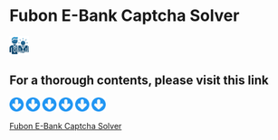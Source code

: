 <div>
    <h1> Fubon E-Bank Captcha Solver </h1> 
    <img src = "https://github.com/wavelolz/Fubon-Ebank-Captcha-Solver/blob/main/picture/consultant.png" width = 34 height = 34> 
</div>

## For a thorough contents, please visit this link

<div>
    <img src = "https://github.com/wavelolz/Fubon-Ebank-Captcha-Solver/blob/main/picture/down-arrow%20(1).png" width = 25 height = 25>
    <img src = "https://github.com/wavelolz/Fubon-Ebank-Captcha-Solver/blob/main/picture/down-arrow%20(1).png" width = 25 height = 25>
    <img src = "https://github.com/wavelolz/Fubon-Ebank-Captcha-Solver/blob/main/picture/down-arrow%20(1).png" width = 25 height = 25>
    <img src = "https://github.com/wavelolz/Fubon-Ebank-Captcha-Solver/blob/main/picture/down-arrow%20(1).png" width = 25 height = 25>
    <img src = "https://github.com/wavelolz/Fubon-Ebank-Captcha-Solver/blob/main/picture/down-arrow%20(1).png" width = 25 height = 25>
    <img src = "https://github.com/wavelolz/Fubon-Ebank-Captcha-Solver/blob/main/picture/down-arrow%20(1).png" width = 25 height = 25>
</div>

<a href = "https://github.com/wavelolz/Fubon-Ebank-Captcha-Solver/blob/main/Fubon%20E-Bank%20Captcha%20Solver.html"> Fubon E-Bank Captcha Solver </a>
